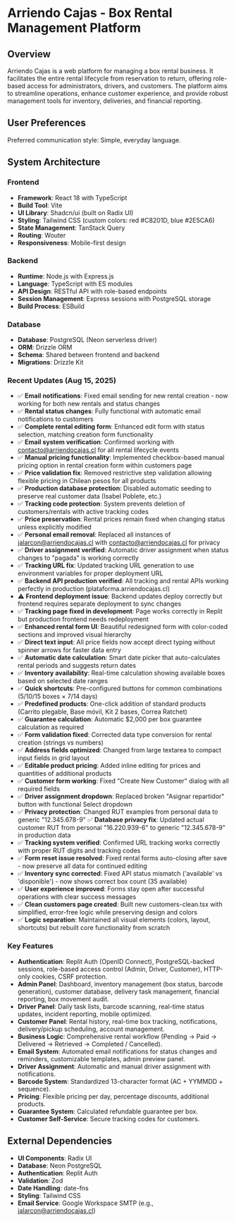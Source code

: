 # Arriendo Cajas - Box Rental Management Platform

## Overview
Arriendo Cajas is a web platform for managing a box rental business. It facilitates the entire rental lifecycle from reservation to return, offering role-based access for administrators, drivers, and customers. The platform aims to streamline operations, enhance customer experience, and provide robust management tools for inventory, deliveries, and financial reporting.

## User Preferences
Preferred communication style: Simple, everyday language.

## System Architecture

### Frontend
- **Framework**: React 18 with TypeScript
- **Build Tool**: Vite
- **UI Library**: Shadcn/ui (built on Radix UI)
- **Styling**: Tailwind CSS (custom colors: red #C8201D, blue #2E5CA6)
- **State Management**: TanStack Query
- **Routing**: Wouter
- **Responsiveness**: Mobile-first design

### Backend
- **Runtime**: Node.js with Express.js
- **Language**: TypeScript with ES modules
- **API Design**: RESTful API with role-based endpoints
- **Session Management**: Express sessions with PostgreSQL storage
- **Build Process**: ESBuild

### Database
- **Database**: PostgreSQL (Neon serverless driver)
- **ORM**: Drizzle ORM
- **Schema**: Shared between frontend and backend
- **Migrations**: Drizzle Kit

### Recent Updates (Aug 15, 2025)
- ✅ **Email notifications**: Fixed email sending for new rental creation - now working for both new rentals and status changes
- ✅ **Rental status changes**: Fully functional with automatic email notifications to customers
- ✅ **Complete rental editing form**: Enhanced edit form with status selection, matching creation form functionality
- ✅ **Email system verification**: Confirmed working with contacto@arriendocajas.cl for all rental lifecycle events
- ✅ **Manual pricing functionality**: Implemented checkbox-based manual pricing option in rental creation form within customers page
- ✅ **Price validation fix**: Removed restrictive step validation allowing flexible pricing in Chilean pesos for all products
- ✅ **Production database protection**: Disabled automatic seeding to preserve real customer data (Isabel Poblete, etc.)
- ✅ **Tracking code protection**: System prevents deletion of customers/rentals with active tracking codes
- ✅ **Price preservation**: Rental prices remain fixed when changing status unless explicitly modified
- ✅ **Personal email removal**: Replaced all instances of jalarcon@arriendocajas.cl with contacto@arriendocajas.cl for privacy
- ✅ **Driver assignment verified**: Automatic driver assignment when status changes to "pagada" is working correctly
- ✅ **Tracking URL fix**: Updated tracking URL generation to use environment variables for proper deployment URL
- ✅ **Backend API production verified**: All tracking and rental APIs working perfectly in production (plataforma.arriendocajas.cl)
- ⚠️ **Frontend deployment issue**: Backend updates deploy correctly but frontend requires separate deployment to sync changes
- ✅ **Tracking page fixed in development**: Page works correctly in Replit but production frontend needs redeployment
- ✅ **Enhanced rental form UI**: Beautiful redesigned form with color-coded sections and improved visual hierarchy
- ✅ **Direct text input**: All price fields now accept direct typing without spinner arrows for faster data entry
- ✅ **Automatic date calculation**: Smart date picker that auto-calculates rental periods and suggests return dates
- ✅ **Inventory availability**: Real-time calculation showing available boxes based on selected date ranges
- ✅ **Quick shortcuts**: Pre-configured buttons for common combinations (5/10/15 boxes × 7/14 days)
- ✅ **Predefined products**: One-click addition of standard products (Carrito plegable, Base móvil, Kit 2 bases, Correa Ratchet)
- ✅ **Guarantee calculation**: Automatic $2,000 per box guarantee calculation as required
- ✅ **Form validation fixed**: Corrected data type conversion for rental creation (strings vs numbers)
- ✅ **Address fields optimized**: Changed from large textarea to compact input fields in grid layout
- ✅ **Editable product pricing**: Added inline editing for prices and quantities of additional products
- ✅ **Customer form working**: Fixed "Create New Customer" dialog with all required fields
- ✅ **Driver assignment dropdown**: Replaced broken "Asignar repartidor" button with functional Select dropdown
- ✅ **Privacy protection**: Changed RUT examples from personal data to generic "12.345.678-9"
✅ **Database privacy fix**: Updated actual customer RUT from personal "16.220.939-6" to generic "12.345.678-9" in production data
- ✅ **Tracking system verified**: Confirmed URL tracking works correctly with proper RUT digits and tracking codes
- ✅ **Form reset issue resolved**: Fixed rental forms auto-closing after save - now preserve all data for continued editing
- ✅ **Inventory sync corrected**: Fixed API status mismatch ('available' vs 'disponible') - now shows correct box count (35 available)
- ✅ **User experience improved**: Forms stay open after successful operations with clear success messages
- ✅ **Clean customers page created**: Built new customers-clean.tsx with simplified, error-free logic while preserving design and colors
- ✅ **Logic separation**: Maintained all visual elements (colors, layout, shortcuts) but rebuilt core functionality from scratch

### Key Features
- **Authentication**: Replit Auth (OpenID Connect), PostgreSQL-backed sessions, role-based access control (Admin, Driver, Customer), HTTP-only cookies, CSRF protection.
- **Admin Panel**: Dashboard, inventory management (box status, barcode generation), customer database, delivery task management, financial reporting, box movement audit.
- **Driver Panel**: Daily task lists, barcode scanning, real-time status updates, incident reporting, mobile optimized.
- **Customer Panel**: Rental history, real-time box tracking, notifications, delivery/pickup scheduling, account management.
- **Business Logic**: Comprehensive rental workflow (Pending → Paid → Delivered → Retrieved → Completed / Cancelled).
- **Email System**: Automated email notifications for status changes and reminders, customizable templates, admin preview panel.
- **Driver Assignment**: Automatic and manual driver assignment with notifications.
- **Barcode System**: Standardized 13-character format (AC + YYMMDD + sequence).
- **Pricing**: Flexible pricing per day, percentage discounts, additional products.
- **Guarantee System**: Calculated refundable guarantee per box.
- **Customer Self-Service**: Secure tracking codes for customers.

## External Dependencies

- **UI Components**: Radix UI
- **Database**: Neon PostgreSQL
- **Authentication**: Replit Auth
- **Validation**: Zod
- **Date Handling**: date-fns
- **Styling**: Tailwind CSS
- **Email Service**: Google Workspace SMTP (e.g., jalarcon@arriendocajas.cl)